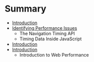 # Summary

* [Introduction](README.md)
* [Identifying Performance Issues](02-identifying-performance-issues/identifyingperformance_issues_md.md)
   * The Navigation Timing API
   * Timing Data Inside JavaScript
* [Introduction](01-introduction/introduction-to-web-performance.md)
* [Introduction](01-introduction/introduction.md)
   * Introduction to Web Performance

